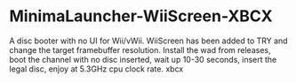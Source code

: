MinimaLauncher-WiiScreen-XBCX
==============
A disc booter with no UI for Wii/vWii. 
WiiScreen has been added to TRY and change the target framebuffer resolution.
Install the wad from releases, boot the channel with no disc inserted,
wait up 10-30 seconds, insert the legal disc, enjoy at 5.3GHz cpu clock rate.
xbcx

